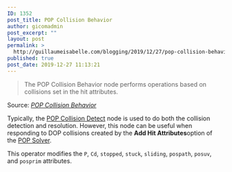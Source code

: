 ```yaml
---
ID: 1352
post_title: POP Collision Behavior
author: gicomadmin
post_excerpt: ""
layout: post
permalink: >
  http://guillaumeisabelle.com/blogging/2019/12/27/pop-collision-behavior/
published: true
post_date: 2019-12-27 11:13:21
---
```

> The POP Collision Behavior node performs operations based on collisions set in the hit attributes.

Source: *[POP Collision Behavior][1]*

<!-- wp:paragraph -->

Typically, the [POP Collision Detect][2] node is used to do both the collision detection and resolution. However, this node can be useful when responding to DOP collisions created by the **Add Hit Attributes**option of the [POP Solver][3].

<!-- /wp:paragraph -->

<!-- wp:paragraph -->

This operator modifies the `P`, `Cd`, `stopped`, `stuck`, `sliding`, `pospath`, `posuv`, and `posprim` attributes.

<!-- /wp:paragraph -->

 [1]: https://www.sidefx.com/docs/houdini/nodes/dop/popcollisionbehavior.html
 [2]: https://www.sidefx.com/docs/houdini/nodes/dop/popcollisiondetect.html
 [3]: https://www.sidefx.com/docs/houdini/nodes/dop/popsolver.html